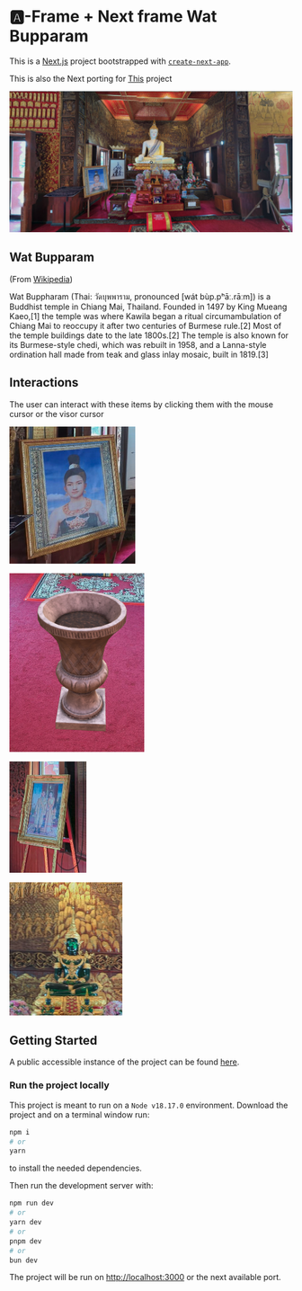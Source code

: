 # 🅰️-Frame + Next frame Wat Bupparam

This is a [Next.js](https://nextjs.org/) project bootstrapped with [`create-next-app`](https://github.com/vercel/next.js/tree/canary/packages/create-next-app).

This is also the Next porting for [This](https://github.com/drapisarda/aframe-wat-bupparam) project

![First view](./public/assets/previews/preview.png)

## Wat Bupparam

(From [Wikipedia](https://en.wikipedia.org/wiki/Wat_Buppharam,_Chiang_Mai))

Wat Buppharam (Thai: วัดบุพพาราม, pronounced [wát bùp.pʰāː.rāːm]) is a Buddhist temple in Chiang Mai, Thailand. Founded in 1497 by King Mueang Kaeo,[1] the temple was where Kawila began a ritual circumambulation of Chiang Mai to reoccupy it after two centuries of Burmese rule.[2] Most of the temple buildings date to the late 1800s.[2] The temple is also known for its Burmese-style chedi, which was rebuilt in 1958, and a Lanna-style ordination hall made from teak and glass inlay mosaic, built in 1819.[3]

## Interactions

The user can interact with these items by clicking them with the mouse cursor or the visor cursor

![Interactive item](./public/assets/previews/interact1.png)

![Interactive item](./public/assets/previews/interact2.png)

![Interactive item](./public/assets/previews/interact3.png)

![Interactive item](./public/assets/previews/interact4.png)

## Getting Started

A public accessible instance of the project can be found [here](https://aframe-next-wat-bupparam.vercel.app/).

### Run the project locally

This project is meant to run on a `Node v18.17.0` environment.
Download the project and on a terminal window run:

```bash
npm i
# or
yarn
```

to install the needed dependencies.

Then run the development server with:

```bash
npm run dev
# or
yarn dev
# or
pnpm dev
# or
bun dev
```

The project will be run on [http://localhost:3000](http://localhost:3000) or the next available port.

